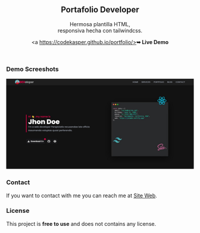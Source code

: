 <h2 align="center">Portafolio Developer</h2>
<div align="center">
Hermosa plantilla HTML, <br />responsiva
hecha con tailwindcss.

<a https://codekasper.github.io/portfolio/><strong>➥ Live Demo</strong></a>
 </div>
<br />

### Demo Screeshots

![Card Spa Desktop Demo](./img/desktop.jpg "Desktop Demo")

### Contact

If you want to contact with me you can reach me at [Site Web](https://jotadev.netlify.app/).

### License

This project is **free to use** and does not contains any license.
